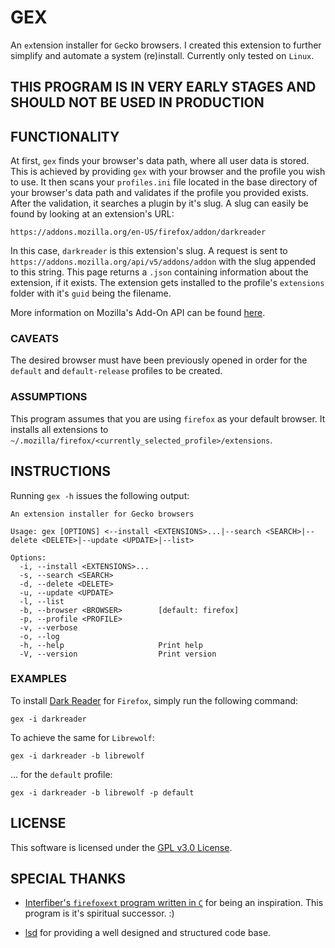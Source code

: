 # GEX

An `ex`tension installer for `Ge`cko browsers. I created this extension to further simplify and
automate a system (re)install. Currently only tested on `Linux`.

## THIS PROGRAM IS IN VERY EARLY STAGES AND SHOULD NOT BE USED IN PRODUCTION

## FUNCTIONALITY

At first, `gex` finds your browser's data path, where all user data is stored. This is achieved by
providing `gex` with your browser and the profile you wish to use. It then scans your `profiles.ini`
file located in the base directory of your browser's data path and validates if the profile you
provided exists. After the validation, it searches a plugin by it's slug. A slug can easily be found
by looking at an extension's URL:

```
https://addons.mozilla.org/en-US/firefox/addon/darkreader
```

In this case, `darkreader` is this extension's slug. A request is sent to
`https://addons.mozilla.org/api/v5/addons/addon` with the slug appended to this string. This page
returns a `.json` containing information about the extension, if it exists. The extension gets
installed to the profile's `extensions` folder with it's `guid` being the filename.

More information on Mozilla's Add-On API can be found
[here](https://addons-server.readthedocs.io/en/latest/topics/api/addons.html).

### CAVEATS

The desired browser must have been previously opened in order for the `default` and
`default-release` profiles to be created.

### ASSUMPTIONS

This program assumes that you are using `firefox` as your default browser. It installs all
extensions to `~/.mozilla/firefox/<currently_selected_profile>/extensions`.

## INSTRUCTIONS

Running `gex -h` issues the following output:

```
An extension installer for Gecko browsers

Usage: gex [OPTIONS] <--install <EXTENSIONS>...|--search <SEARCH>|--delete <DELETE>|--update <UPDATE>|--list>

Options:
  -i, --install <EXTENSIONS>...
  -s, --search <SEARCH>
  -d, --delete <DELETE>
  -u, --update <UPDATE>
  -l, --list
  -b, --browser <BROWSER>        [default: firefox]
  -p, --profile <PROFILE>
  -v, --verbose
  -o, --log
  -h, --help                     Print help
  -V, --version                  Print version
```

### EXAMPLES

To install [Dark Reader](https://addons.mozilla.org/en-US/firefox/addon/darkreader) for `Firefox`,
simply run the following command:

```
gex -i darkreader
```

To achieve the same for `Librewolf`:

```
gex -i darkreader -b librewolf
```

... for the `default` profile:

```
gex -i darkreader -b librewolf -p default
```

## LICENSE

This software is licensed under the [GPL v3.0 License](https://www.gnu.org/licenses/gpl-3.0.en.html).

## SPECIAL THANKS

- [Interfiber's `firefoxext` program written in `C`](https://github.com/Interfiber/firefoxext)
  for being an inspiration. This program is it's spiritual successor. :)

- [lsd](https://github.com/lsd-rs/lsd) for providing a well designed and structured code base.
